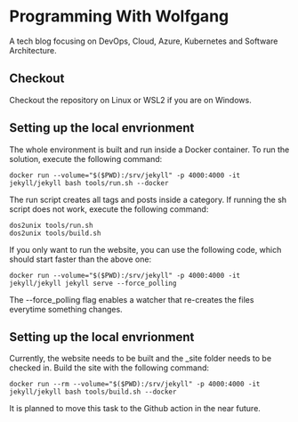 # Programming With Wolfgang

A tech blog focusing on DevOps, Cloud, Azure, Kubernetes and Software Architecture.

## Checkout

Checkout the repository on Linux or WSL2 if you are on Windows. 

## Setting up the local envrionment

The whole environment is built and run inside a Docker container. To run the solution, execute the following command:

```terminal
docker run --volume="$($PWD):/srv/jekyll" -p 4000:4000 -it jekyll/jekyll bash tools/run.sh --docker
```
The run script creates all tags and posts inside a category. If running the sh script does not work, execute the following command:

```terminal
dos2unix tools/run.sh
dos2unix tools/build.sh
```

If you only want to run the website, you can use the following code, which should start faster than the above one:

```terminal
docker run --volume="$($PWD):/srv/jekyll" -p 4000:4000 -it jekyll/jekyll jekyll serve --force_polling
```
The --force_polling flag enables a watcher that re-creates the files everytime something changes.

## Setting up the local envrionment

Currently, the website needs to be built and the _site folder needs to be checked in. Build the site with the following command:

```terminal
docker run --rm --volume="$($PWD):/srv/jekyll" -p 4000:4000 -it jekyll/jekyll bash tools/build.sh --docker
```

It is planned to move this task to the Github action in the near future.
